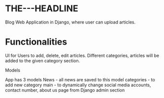 # THE---HEADLINE
 Blog Web Application in Django, where user can upload articles.
 
# Functionalities
 UI for Users to add, delete, edit articles. 
 Different categories, articles will be added to the given category section.
 
 Models
 
 App has 3 models 
 News - all news are saved to this model
 categories - to add new category 
 main - to dynamically change social media accounts, contact number, about us page from Django admin section
 
